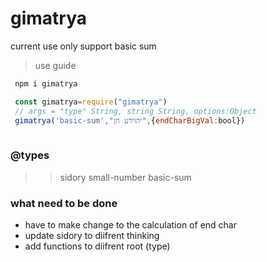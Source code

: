 # gimatrya

current use only support basic sum
>use guide


```sh
 npm i gimatrya

 ```


```javascript
 const gimatrya=require("gimatrya")
 // args = "type" String, string String, options:Object
 gimatrya('basic-sum',"יהוידע חן",{endCharBigVal:bool})
 


 ```
### @types
>> sidory
>> small-number
>> basic-sum


### what need to be done
 * have to make change to the calculation of end char
 * update sidory to diifrent thinking
 * add functions to diifrent root (type)
